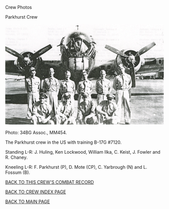 
Crew Photos






 




Parkhurst Crew  
  

![](Parkhurst.jpg)  

Photo: 34BG Assoc., MM454.  

The Parkhurst crew in the US with training B-17G #7120.  

Standing L-R: J. Huling, Ken Lockwood, William Ilka, C. Keist, J. Fowler and R. Chaney.  

Kneeling L-R: F. Parkhurst (P), D. Mote (CP), C. Yarbrough (N) and L. Fossum (B).  
  

[BACK TO THIS CREW'S COMBAT RECORD](ValorToVictory/crews/Parkhurst.md)  

[BACK TO CREW INDEX PAGE](ValorToVictory/000crews.md)  

[BACK TO MAIN PAGE](ValorToVictory/index.html)


